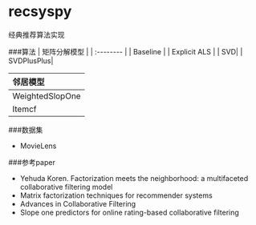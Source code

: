 # recsyspy
经典推荐算法实现

###算法
| 矩阵分解模型 | 
| :-------- |
| Baseline  |
| Explicit ALS  |
| SVD|
| SVDPlusPlus|

|邻居模型 |
| :-------- |
|WeightedSlopOne|
|Itemcf|

###数据集
* MovieLens 


###参考paper
* Yehuda Koren. Factorization meets the neighborhood: a multifaceted collaborative filtering model
* Matrix factorization techniques for recommender systems
* Advances in Collaborative Filtering
* Slope one predictors for online rating-based collaborative filtering